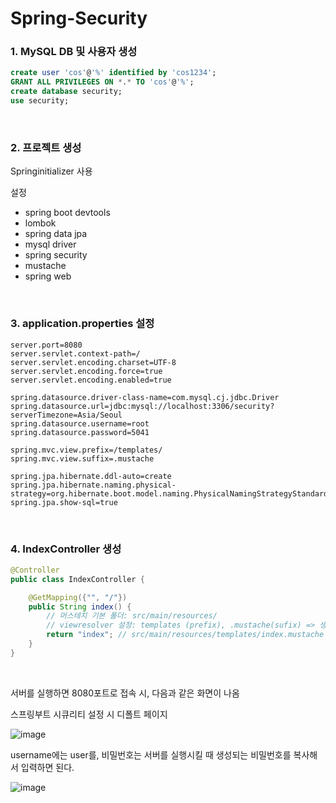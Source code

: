 # Spring-Security

### 1. MySQL DB 및 사용자 생성

```sql
create user 'cos'@'%' identified by 'cos1234';
GRANT ALL PRIVILEGES ON *.* TO 'cos'@'%';
create database security;
use security;
```

<br>

### 2. 프로젝트 생성

Springinitializer 사용

설정

- spring boot devtools
- lombok
- spring data jpa
- mysql driver
- spring security
- mustache
- spring web

<br>

### 3. application.properties 설정

```
server.port=8080
server.servlet.context-path=/
server.servlet.encoding.charset=UTF-8
server.servlet.encoding.force=true
server.servlet.encoding.enabled=true

spring.datasource.driver-class-name=com.mysql.cj.jdbc.Driver
spring.datasource.url=jdbc:mysql://localhost:3306/security?serverTimezone=Asia/Seoul
spring.datasource.username=root
spring.datasource.password=5041

spring.mvc.view.prefix=/templates/
spring.mvc.view.suffix=.mustache

spring.jpa.hibernate.ddl-auto=create
spring.jpa.hibernate.naming.physical-strategy=org.hibernate.boot.model.naming.PhysicalNamingStrategyStandardImpl
spring.jpa.show-sql=true
```

<br>

### 4. IndexController 생성

```java
@Controller
public class IndexController {

    @GetMapping({"", "/"})
    public String index() {
        // 머스테치 기본 폴더: src/main/resources/
        // viewresolver 설정: templates (prefix), .mustache(sufix) => 생략 가능
        return "index"; // src/main/resources/templates/index.mustache
    }
}
```

<br>

서버를 실행하면 8080포트로 접속 시, 다음과 같은 화면이 나옴

스프링부트 시큐리티 설정 시 디폴트 페이지

![image](https://user-images.githubusercontent.com/93081720/195871108-1f80b747-b907-4b32-b7fa-e2e60769985f.png)

username에는 user를, 비밀번호는 서버를 실행시킬 때 생성되는 비밀번호를 복사해서 입력하면 된다.

![image](https://user-images.githubusercontent.com/93081720/195871369-5dff3506-32dd-4d7d-8986-cfcc40e6e0b5.png)

<br>

